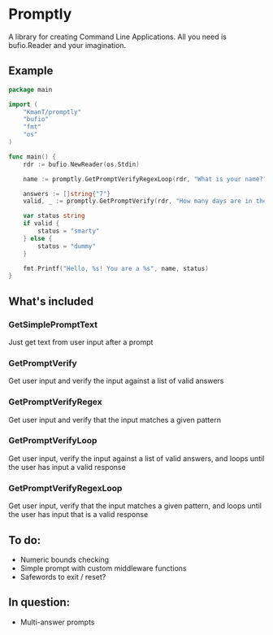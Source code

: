 # Promptly
A library for creating Command Line Applications. All you need is bufio.Reader
and your imagination.

## Example
```go
package main

import (
	"KmanT/promptly"
	"bufio"
	"fmt"
	"os"
)

func main() {
	rdr := bufio.NewReader(os.Stdin)

	name := promptly.GetPromptVerifyRegexLoop(rdr, "What is your name?", `^[a-zA-Z]+$`)

	answers := []string{"7"}
	valid, _ := promptly.GetPromptVerify(rdr, "How many days are in the week?", answers, true)

	var status string
	if valid {
		status = "smarty"
	} else {
		status = "dummy"
	}

	fmt.Printf("Hello, %s! You are a %s", name, status)
}
```

## What's included

### GetSimplePromptText
Just get text from user input after a prompt

### GetPromptVerify
Get user input and verify the input against a list of valid answers

### GetPromptVerifyRegex
Get user input and verify that the input matches a given pattern

### GetPromptVerifyLoop
Get user input, verify the input against a list of valid answers, and loops
until the user has input a valid response

### GetPromptVerifyRegexLoop
Get user input, verify that the input matches a given pattern, and loops until
the user has input that is a valid response

## To do:
- Numeric bounds checking
- Simple prompt with custom middleware functions
- Safewords to exit / reset?

## In question:
- Multi-answer prompts
